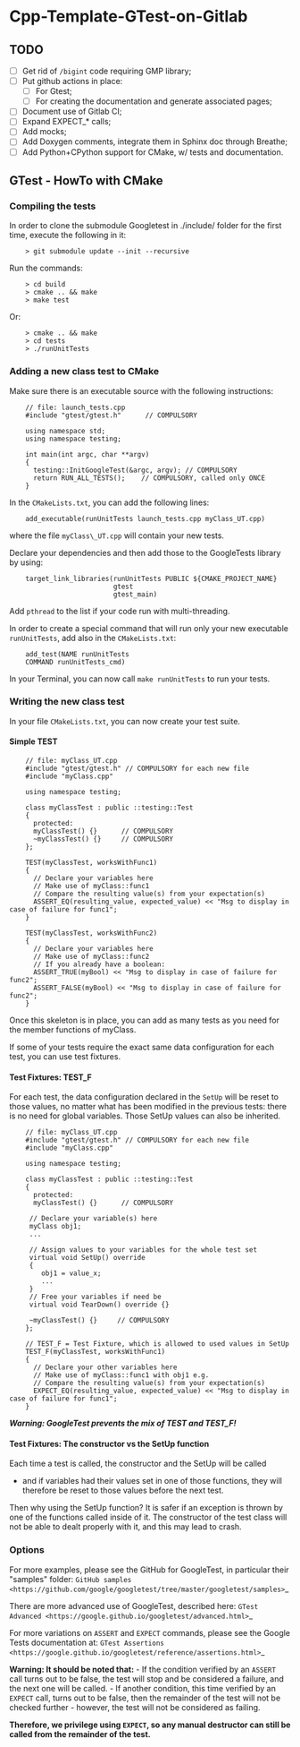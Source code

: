# Cpp-Template-GTest-on-Gitlab

## TODO

 - [ ] Get rid of `/bigint` code requiring GMP library;
 - [ ] Put github actions in place:
   - [ ] For Gtest;
   - [ ] For creating the documentation and generate associated pages;
 - [ ] Document use of Gitlab CI;
 - [ ] Expand EXPECT_* calls;
 - [ ] Add mocks;
 - [ ] Add Doxygen comments, integrate them in Sphinx doc through Breathe;
 - [ ] Add Python+CPython support for CMake, w/ tests and documentation.

## GTest - HowTo with CMake

### Compiling the tests

In order to clone the submodule Googletest in ./include/ folder for the first time, execute the following in it:

```
    > git submodule update --init --recursive
```

Run the commands:

```
    > cd build
    > cmake .. && make
    > make test
```

Or:

```
    > cmake .. && make
    > cd tests
    > ./runUnitTests
```

### Adding a new class test to CMake

Make sure there is an executable source with the following instructions:

```
    // file: launch_tests.cpp 
    #include "gtest/gtest.h"      // COMPULSORY

    using namespace std;
    using namespace testing;

    int main(int argc, char **argv)
    {
      testing::InitGoogleTest(&argc, argv); // COMPULSORY
      return RUN_ALL_TESTS();    // COMPULSORY, called only ONCE
    }
```

In the `CMakeLists.txt`, you can add the following lines:

```
    add_executable(runUnitTests launch_tests.cpp myClass_UT.cpp)
```

where the file `myClass\_UT.cpp` will contain your new tests.

Declare your dependencies and then add those to the GoogleTests library by using:

```
    target_link_libraries(runUnitTests PUBLIC ${CMAKE_PROJECT_NAME}
                          gtest
                          gtest_main)
```

Add `pthread` to the list if your code run with multi-threading.

In order to create a special command that will run only your new executable `runUnitTests`,
add also in the `CMakeLists.txt`:

```
    add_test(NAME runUnitTests
    COMMAND runUnitTests_cmd)
```

In your Terminal, you can now call `make runUnitTests` to run your tests.

### Writing the new class test

In your file `CMakeLists.txt`, you can now create your test suite.

#### Simple TEST

```
    // file: myClass_UT.cpp
    #include "gtest/gtest.h" // COMPULSORY for each new file
    #include "myClass.cpp"

    using namespace testing;

    class myClassTest : public ::testing::Test
    {
      protected:
      myClassTest() {}      // COMPULSORY
      ~myClassTest() {}     // COMPULSORY
    };

    TEST(myClassTest, worksWithFunc1)
    {
      // Declare your variables here
      // Make use of myClass::func1
      // Compare the resulting value(s) from your expectation(s)
      ASSERT_EQ(resulting_value, expected_value) << "Msg to display in case of failure for func1";
    }

    TEST(myClassTest, worksWithFunc2)
    {
      // Declare your variables here
      // Make use of myClass::func2
      // If you already have a boolean:
      ASSERT_TRUE(myBool) << "Msg to display in case of failure for func2";
      ASSERT_FALSE(myBool) << "Msg to display in case of failure for func2";
    }
```

Once this skeleton is in place, you can add as many tests as you need for the member functions of myClass.

If some of your tests require the exact same data configuration for each test, you can use test fixtures.

#### Test Fixtures: TEST_F

For each test, the data configuration declared in the `SetUp` will be reset to those values,
no matter what has been modified in the previous tests: there is no need for global variables.
Those SetUp values can also be inherited.

```
    // file: myClass_UT.cpp
    #include "gtest/gtest.h" // COMPULSORY for each new file
    #include "myClass.cpp"

    using namespace testing;

    class myClassTest : public ::testing::Test
    {
      protected:
      myClassTest() {}      // COMPULSORY

     // Declare your variable(s) here
     myClass obj1;
     ...

     // Assign values to your variables for the whole test set
     virtual void SetUp() override
     {
        obj1 = value_x;
        ...
     }
     // Free your variables if need be
     virtual void TearDown() override {}

     ~myClassTest() {}     // COMPULSORY
    };

    // TEST_F = Test Fixture, which is allowed to used values in SetUp
    TEST_F(myClassTest, worksWithFunc1)
    {
      // Declare your other variables here
      // Make use of myClass::func1 with obj1 e.g.
      // Compare the resulting value(s) from your expectation(s)
      EXPECT_EQ(resulting_value, expected_value) << "Msg to display in case of failure for func1";
    }
```

 ***Warning: GoogleTest prevents the mix of TEST and TEST_F!***

#### Test Fixtures: The constructor vs the SetUp function

Each time a test is called, the constructor and the SetUp will be called
- and if variables had their values set in one of those functions,
  they will therefore be reset to those values before the next test.

Then why using the SetUp function? It is safer if an exception is thrown
by one of the functions called inside of it.
The constructor of the test class will not be able to dealt properly with it, and this may lead to crash.

### Options

For more examples, please see the GitHub for GoogleTest, in particular their "samples" folder:
`GitHub samples <https://github.com/google/googletest/tree/master/googletest/samples>`_

There are more advanced use of GoogleTest, described here: `GTest Advanced <https://google.github.io/googletest/advanced.html>`_

For more variations on `ASSERT` and `EXPECT` commands, please see the Google Tests documentation at:
`GTest Assertions <https://google.github.io/googletest/reference/assertions.html>`_

**Warning: It should be noted that:**
     - If the condition verified by an `ASSERT` call turns out to be false, the test will stop
       and be considered a failure, and the next one will be called.
     - If another condition, this time verified by an `EXPECT` call,
       turns out to be false, then the remainder of the test will not be checked further -
       however, the test will not be considered as failing.

 **Therefore, we privilege using `EXPECT`, so any manual destructor can still be called from the remainder of the test.**

